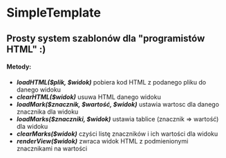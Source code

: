 # SimpleTemplate
## Prosty system szablonów dla "programistów HTML" :)

#### Metody:
 * ***loadHTML($plik, $widok)*** pobiera kod HTML z podanego pliku do danego widoku
 * ***clearHTML($widok)*** usuwa HTML danego widoku
 * ***loadMark($znacznik, $wartość, $widok)*** ustawia wartosc dla danego znacznika dla widoku
 * ***loadMarks($znaczniki, $widok)*** ustawia tablice (znacznik => wartość) dla widoku
 * ***clearMarks($widok)*** czyści listę znaczników i ich wartości dla widoku
 * ***renderView($widok)*** zwraca widok HTML z podmienionymi znacznikami na wartości